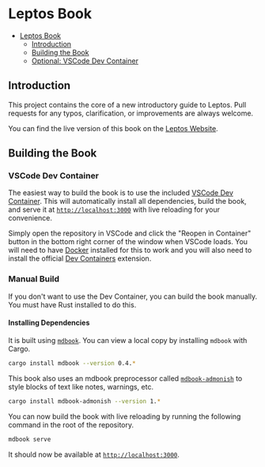 # Leptos Book

- [Leptos Book](#leptos-book)
  - [Introduction](#introduction)
  - [Building the Book](#building-the-book)
  - [Optional: VSCode Dev Container](#vscode-dev-container)

## Introduction

This project contains the core of a new introductory guide to Leptos. Pull requests for any typos, clarification, or improvements are always welcome.

You can find the live version of this book on the [Leptos Website](https://book.leptos.dev/).

## Building the Book

### VSCode Dev Container

The easiest way to build the book is to use the included [VSCode Dev Container](https://code.visualstudio.com/docs/devcontainers/containers). This will automatically install all dependencies, build the book, and serve it at [`http://localhost:3000`](http://localhost:3000) with live reloading for your convenience.

Simply open the repository in VSCode and click the "Reopen in Container" button in the bottom right corner of the window when VSCode loads. You will need to have [Docker](https://www.docker.com/) installed for this to work and you will also need to install the official [Dev Containers](https://marketplace.visualstudio.com/items?itemName=ms-vscode-remote.remote-containers) extension.

### Manual Build

If you don't want to use the Dev Container, you can build the book manually. You must have Rust installed to do this.

#### Installing Dependencies

It is built using [`mdbook`](https://crates.io/crates/mdbook). You can view a local copy by installing `mdbook` with Cargo.

```sh
cargo install mdbook --version 0.4.*
```

This book also uses an mdbook preprocessor called [`mdbook-admonish`](https://crates.io/crates/mdbook-admonish) to style blocks of text like notes, warnings, etc.

```sh
cargo install mdbook-admonish --version 1.*
```


You can now build the book with live reloading by running the following command in the root of the repository.

```sh
mdbook serve
```

It should now be available at [`http://localhost:3000`](http://localhost:3000).

